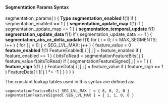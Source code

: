 #### Segmentation Params Syntax

<div class="syntax">
segmentation_params( ) {                                              <b>Type</b>
    <b>segmentation_enabled</b>                                              f(1)
    if ( segmentation_enabled == 1 ) {
        <b>segmentation_update_map</b>                                       f(1)
        if ( segmentation_update_map == 1 ) {
            <b>segmentation_temporal_update</b>                              f(1)
        <b>segmentation_update_data</b>                                      f(1)
        if ( segmentation_update_data == 1 ) {
            <b>segmentation_abs_or_delta_update</b>                          f(1)
            for ( i = 0; i < MAX_SEGMENTS; i++ ) {
                for ( j = 0; j < SEG_LVL_MAX; j++ ) {
                    feature_value = 0
                    <b>feature_enabled</b>                                   f(1)
                    FeatureEnabled[ i ][ j ] = feature_enabled
                    if ( feature_enabled == 1 ) {
                        bitsToRead = segmentationFeatureBits[ j ]
                        feature_value f(bitsToRead)
                        if ( segmentationFeatureSigned[ j ] == 1 ) {
                            <b>feature_sign</b>                              f(1)
                        }
                    }
                    FeatureData[ i ][ j ] = feature_value
                    if ( feature_sign == 1 )
                        FeatureData[ i ][ j ] *= -1
                    }
                }
        }
    }
}

</div>

The constant lookup tables used in this syntax are defined as:

~~~~~
segmentationFeatureBits[ SEG_LVL_MAX ] = { 8, 6, 2, 0 }
segmentationFeatureSigned[ SEG_LVL_MAX ] = { 1, 1, 0, 0 }
~~~~~
